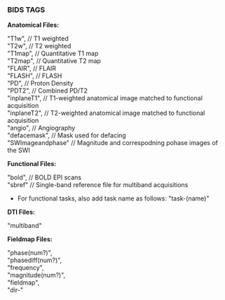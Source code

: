 <h3>BIDS TAGS</h3>

<b>Anatomical Files:</b>

"T1w",  // T1 weighted <br>
"T2w",  // T2 weighted <br>
"T1map",    // Quantitative T1 map <br>
"T2map",    // Quantitative T2 map <br>
"FLAIR",    // FLAIR <br>
"FLASH",    // FLASH <br>
"PD",   // Proton Density <br>
"PDT2", // Combined PD/T2 <br>
"inplaneT1",    // T1-weighted anatomical image matched to functional acquisition <br>
"inplaneT2",    // T2-weighted anatomical image matched to functional acquisition <br>
"angio",    // Angiography <br>
"defacemask",   // Mask used for defacing <br>
"SWImageandphase"   // Magnitude and correspodning pohase images of the SWI <br>

<b>Functional Files:</b>

"bold",     // BOLD EPI scans <br>
"sbref"     // Single-band reference file for multiband acquisitions <br>

* For functional tasks, also add task name as follows: "task-(name)" <br>

<b>DTI Files:</b>

"multiband" <br>

<b>Fieldmap Files:</b>

"phase(num?)", <br>
"phasediff(num?)", <br>
"frequency", <br>
"magnitude(num?)", <br>
"fieldmap", <br>
"dir-<index>" <br>